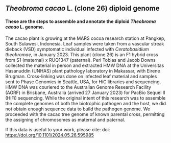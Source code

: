 ## _Theobroma cacao_ L. (clone 26) diploid genome

#### These are the steps to assemble and annotate the diploid _Theobroma cacao_ L. genome.

The cacao plant is growing at the MARS cocoa research station at Pangkep, South Sulawesi, Indonesia. Leaf samples were taken from a  vascular streak dieback (VSD) symptomatic individual infected with _Ceratobasidium theobromae_, in January 2023. This plant (clone 26) is an F1 hybrid cross from S1 (maternal) x RUQ1347 (paternal). Peri Tobias and Jacob Downs collected the material in person and extracted HMW DNA at the Universitas Hasanuddin (UNHAS) plant pathology laboratory in Makassar, with Eirene Brugman. Cross-linking was done on infected leaf material and samples sent to Phase Genomics in Seattle, USA, for HiC libraries and sequencing. HMW DNA was couriered to the Australian Genome Research Facility (AGRF) in Brisbane, Australia (arrived 27 January 2023) for PacBio Sequel II (HiFi) sequencing. While the original intent of this research was to assemble the complete genomes of both the biotrophic pathogen and the host, we did not obtain enough sequence data to build the pathogen genome. We proceeded with the cacao tree genome of known parental cross, permitting the assigning of chromosomes as maternal and paternal.

If this data is useful to your work, please cite: doi: https://doi.org/10.1101/2024.05.26.595985
